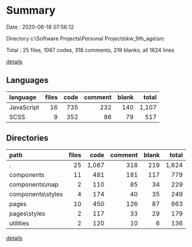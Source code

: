 # Summary

Date : 2020-06-18 07:56:12

Directory c:\Software Projects\Personal Projects\kw_9th_age\src

Total : 25 files,  1087 codes, 318 comments, 219 blanks, all 1624 lines

[details](details.md)

## Languages
| language | files | code | comment | blank | total |
| :--- | ---: | ---: | ---: | ---: | ---: |
| JavaScript | 16 | 735 | 232 | 140 | 1,107 |
| SCSS | 9 | 352 | 86 | 79 | 517 |

## Directories
| path | files | code | comment | blank | total |
| :--- | ---: | ---: | ---: | ---: | ---: |
| . | 25 | 1,087 | 318 | 219 | 1,624 |
| components | 11 | 481 | 181 | 117 | 779 |
| components\map | 2 | 110 | 85 | 34 | 229 |
| components\styles | 4 | 174 | 40 | 35 | 249 |
| pages | 10 | 450 | 126 | 87 | 663 |
| pages\styles | 2 | 117 | 33 | 29 | 179 |
| utilities | 2 | 120 | 10 | 6 | 136 |

[details](details.md)